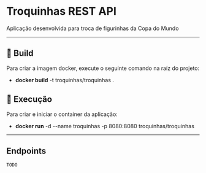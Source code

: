 # Troquinhas REST API

Aplicação desenvolvida para troca de figurinhas da Copa do Mundo

---

## 🔨 Build
Para criar a imagem docker, execute o seguinte comando na raíz do projeto:

- **docker build** -t troquinhas/troquinhas .

## 🚀 Execução
Para criar e iniciar o container da aplicação:
- **docker run** -d --name troquinhas -p 8080:8080 troquinhas/troquinhas
---

## Endpoints
`TODO`